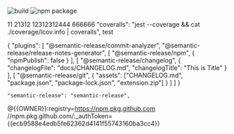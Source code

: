 <!-- @format -->

![build](https://img.shields.io/badge/build-passing-success.svg)
![npm package](https://img.shields.io/badge/npm%20package-1.1.3-success.svg)

11
21312
12312312444
666666
"coveralls": "jest --coverage && cat ./coverage/lcov.info | coveralls",
test

{
"plugins": [
"@semantic-release/commit-analyzer",
"@semantic-release/release-notes-generator",
[
"@semantic-release/npm",
{
"npmPublish": false
}
],
[
"@semantic-release/changelog",
{
"changelogFile": "docs/CHANGELOG.md",
"changelogTitle": "This is Title"
}
],
[
"@semantic-release/git",
{
"assets": ["CHANGELOG.md", "package.json", "package-lock.json", "extension.zip"]
}
]
]
}

    "semantic-release": "semantic-release",

@{{OWNER}}:registry=https://npm.pkg.github.com
//npm.pkg.github.com/:\_authToken={{ecb9588e4edb5fe62362d4141f55743160ba3cc4}}
